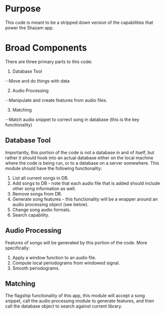 # Purpose
This code is meant to be a stripped down version of the capabilities that power the Shazam app. 

# Broad Components
There are three primary parts to this code:
1. Database Tool

···Move and do things with data

2. Audio Processing

···Manipulate and create features from audio files.

3. Matching

···Match audio snippet to correct song in database (this is the key functionality)

## Database Tool
Importantly, this portion of the code is not a database in and of itself, but rather it should 
hook into an actual database either on the local machine where the code is being run, or to a
database on a server somewhere. This module should have the following functionality:
1. List all current songs in DB.
2. Add songs to DB - note that each audio file that is added should include other song 
information as well.
3. Remove songs from DB.
4. Generate song features - this functionality will be a wrapper around an audio processing
object (see below).
5. Change song audio formats. 
6. Search capability.

## Audio Processing
Features of songs will be generated by this portion of the code. More specifically:
1. Apply a window function to an audio file.
2. Compute local periodograms from windowed signal.
3. Smooth periodograms.

## Matching
The flagship functionality of this app, this module will accept a song snippet, call the
audio processing module to generate features, and then call the database object to search
against current library.